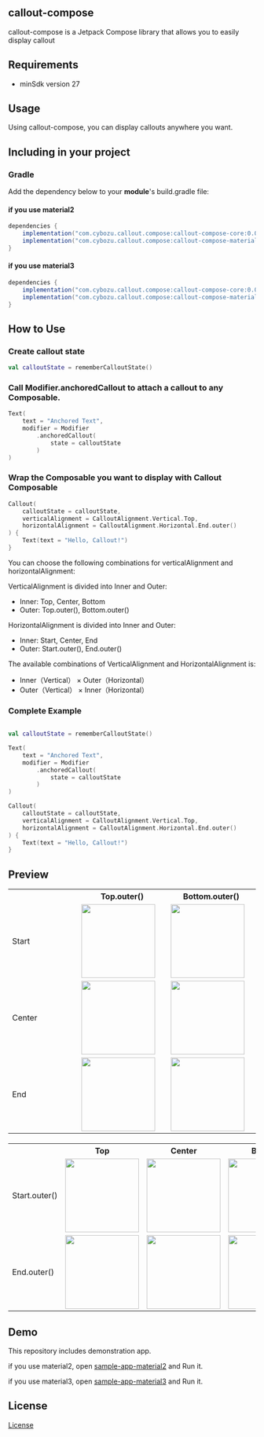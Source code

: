 ## callout-compose
callout-compose is a Jetpack Compose library that allows you to easily display callout

## Requirements
 - minSdk version 27

## Usage
Using callout-compose, you can display callouts anywhere you want.

## Including in your project

### Gradle
Add the dependency below to your **module**'s build.gradle file:

#### if you use material2
```groovy
dependencies {
    implementation("com.cybozu.callout.compose:callout-compose-core:0.0.2")
    implementation("com.cybozu.callout.compose:callout-compose-material2:0.0.2")
}
```

#### if you use material3
```groovy
dependencies {
    implementation("com.cybozu.callout.compose:callout-compose-core:0.0.2")
    implementation("com.cybozu.callout.compose:callout-compose-material3:0.0.2")
}
```

## How to Use

### Create callout state

```kotlin
val calloutState = rememberCalloutState()
```

### Call Modifier.anchoredCallout to attach a callout to any Composable.

```kotlin
Text(
    text = "Anchored Text",
    modifier = Modifier
        .anchoredCallout(
            state = calloutState
        )
)
```

### Wrap the Composable you want to display with Callout Composable

```kotlin
Callout(
    calloutState = calloutState,
    verticalAlignment = CalloutAlignment.Vertical.Top,
    horizontalAlignment = CalloutAlignment.Horizontal.End.outer()
) {
    Text(text = "Hello, Callout!")
}
```

You can choose the following combinations for verticalAlignment and horizontalAlignment:

VerticalAlignment is divided into Inner and Outer:

 - Inner: Top, Center, Bottom
 - Outer: Top.outer(), Bottom.outer()

HorizontalAlignment is divided into Inner and Outer:

 - Inner: Start, Center, End
 - Outer: Start.outer(), End.outer()


The available combinations of VerticalAlignment and HorizontalAlignment is:
 - Inner（Vertical） × Outer（Horizontal）
 - Outer（Vertical） × Inner（Horizontal）

### Complete Example
```kotlin

val calloutState = rememberCalloutState()

Text(
    text = "Anchored Text",
    modifier = Modifier
        .anchoredCallout(
            state = calloutState
        )
)

Callout(
    calloutState = calloutState,
    verticalAlignment = CalloutAlignment.Vertical.Top,
    horizontalAlignment = CalloutAlignment.Horizontal.End.outer()
) {
    Text(text = "Hello, Callout!")
}
```

## Preview
<!-- 左側のテーブル -->
<table style="width: 100%; table-layout: fixed; margin-bottom: 20px;">
    <tr>
        <th style="width: 25%"></th>
        <th style="width: 25%">Top.outer()</th>
        <th style="width: 25%">Bottom.outer()</th>
    </tr>
    <tr>
        <td>Start</td>
        <td><img src="https://github.com/user-attachments/assets/dad889c9-74bb-4951-93e6-2e728765ced5" width="150"/></td>
        <td><img src="https://github.com/user-attachments/assets/64235d7d-1672-4335-99ef-3a9ca2749c83" width="150"/></td>
    </tr>
    <tr>
        <td>Center</td>
        <td><img src="https://github.com/user-attachments/assets/fc370c4b-2885-4bb8-87c2-2e58372147aa" width="150"/></td>
        <td><img src="https://github.com/user-attachments/assets/e695aa94-138b-4212-a8fe-14a3fe8971d2" width="150"/></td>
    </tr>
    <tr>
        <td>End</td>
        <td><img src="https://github.com/user-attachments/assets/10a8b348-7ef7-4c50-8042-0522cdbda226" width="150"/></td>
        <td><img src="https://github.com/user-attachments/assets/315fe883-8b54-47d0-964e-7dc1b8814d54" width="150"/></td>
    </tr>
</table>

<!-- 右側のテーブル -->
<table style="width: 100%; table-layout: fixed;">
    <tr>
        <th style="width: 25%"></th>
        <th style="width: 25%">Top</th>
        <th style="width: 25%">Center</th>
        <th style="width: 25%">Bottom</th>
    </tr>
    <tr>
        <td>Start.outer()</td>
        <td><img src="https://github.com/user-attachments/assets/b89f8978-d4e5-44b0-8cbf-e3378c1b0c56" width="150"/></td>
        <td><img src="https://github.com/user-attachments/assets/f247abe8-5313-4cc7-9873-4a76c6b5f5f6" width="150"/></td>
        <td><img src="https://github.com/user-attachments/assets/d8921dde-7be6-4361-a7ae-741c099606a9" width="150"/></td>
    </tr>
    <tr>
        <td>End.outer()</td>
        <td><img src="https://github.com/user-attachments/assets/38ae9211-0e2d-4c95-ad89-305fe0c2cb86" width="150"/></td>
        <td><img src="https://github.com/user-attachments/assets/58c1001b-76fd-4cab-8c18-cbca32d0a588" width="150"/></td>
        <td><img src="https://github.com/user-attachments/assets/24a62935-dd08-41a7-9538-cac98f97d7a2" width="150"/></td>
    </tr>
</table>

## Demo

This repository includes demonstration app.

if you use material2, open [sample-app-material2](https://github.com/cybozu/callout-compose/tree/main/sample-app-material2) and Run it.

if you use material3, open [sample-app-material3](https://github.com/cybozu/callout-compose/tree/main/sample-app-material3) and Run it.

## License
[License](https://github.com/cybozu/callout-compose/blob/main/LICENSE)

